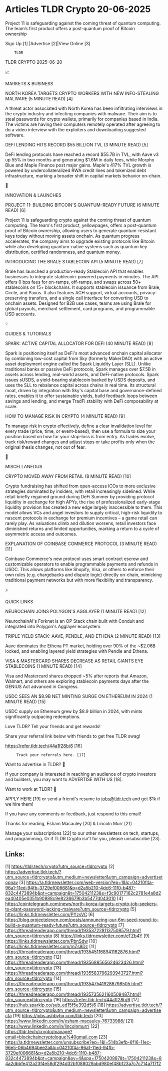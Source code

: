 # Articles TLDR Crypto 20-06-2025

Project 11 is safeguarding against the coming threat of quantum
computing. The team’s first product offers a post-quantum proof of
Bitcoin
ownership ‌ ‌ ‌ ‌ ‌ ‌ ‌ ‌ ‌ ‌ ‌ ‌ ‌ ‌ ‌ ‌ ‌ ‌ ‌ ‌ ‌ ‌ ‌ ‌ ‌ ‌  ‌ ‌ ‌ ‌ ‌ ‌ ‌ ‌ ‌ ‌ ‌ ‌ ‌ ‌ ‌ ‌ ‌ ‌ ‌ ‌ ‌ ‌ ‌ ‌ ‌ ‌ 


 Sign Up [1] |Advertise [2]|View Online [3] 

		TLDR 

TLDR CRYPTO 2025-06-20

📈 

MARKETS & BUSINESS

 NORTH KOREA TARGETS CRYPTO WORKERS WITH NEW INFO-STEALING MALWARE (5
MINUTE READ) [4] 

 A threat actor associated with North Korea has been infiltrating
interviews in the crypto industry and infecting companies with
malware. Their aim is to steal passwords for crypto wallets, primarily
for companies based in India. The victims are having their computers
remotely operated after agreeing to do a video interview with the
exploiters and downloading suggested software. 

 DEFI LENDING HITS RECORD $55 BILLION TVL (3 MINUTE READ) [5] 

 DeFi lending protocols have reached a record $55.7B in TVL, with Aave
v3 up 55% in two months and generating $1.6M in daily fees, while
Morpho Blue and Maple Finance post major gains. Maple's 417% TVL
growth is powered by undercollateralized RWA credit lines and
tokenized debt infrastructure, marking a broader shift in capital
markets behavior on-chain. 

🚀 

INNOVATION & LAUNCHES

 PROJECT 11: BUILDING BITCOIN'S QUANTUM-READY FUTURE (6 MINUTE READ)
[6] 

 Project 11 is safeguarding crypto against the coming threat of
quantum computing. The team's first product, yellowpages, offers a
post-quantum proof of Bitcoin ownership, allowing users to generate
quantum-resistant keys today without moving assets onchain. As quantum
progress accelerates, the company aims to upgrade existing protocols
like Bitcoin while also developing quantum-native systems such as
quantum key distribution, certified randomness, and quantum money. 

 INTRODUCING THE BRALE STABLECOIN API (5 MINUTE READ) [7] 

 Brale has launched a production-ready Stablecoin API that enables
businesses to integrate stablecoin-powered payments in minutes. The
API offers 0 bps fees for on-ramps, off-ramps, and swaps across 50+
stablecoins on 15+ blockchains. It supports stablecoin issuance from
Brale, Circle, and Paxos. It also features ACH support, virtual
accounts, privacy-preserving transfers, and a single call interface
for converting USD to onchain assets. Designed for B2B use cases,
teams are using Brale for global payouts, merchant settlement, card
programs, and programmable USD accounts. 

💡 

GUIDES & TUTORIALS

 SPARK: ACTIVE CAPITAL ALLOCATOR FOR DEFI (40 MINUTE READ) [8] 

 Spark is positioning itself as DeFi's most advanced onchain capital
allocator by combining low-cost capital from Sky (formerly MakerDAO)
with an active asset deployment engine called the Spark Liquidity
Layer (SLL). Unlike traditional banks or passive DeFi protocols, Spark
manages over $7.5B in assets across lending, real-world assets, and
DeFi-native protocols. Spark issues sUSDS, a yield-bearing stablecoin
backed by USDS deposits, and uses the SLL to rebalance capital across
chains in real time. Its structural moat, driven by integration with
Sky's capital base and governance-defined rates, enables it to offer
sustainable yields, build feedback loops between savings and lending,
and merge TradFi stability with DeFi composability at scale. 

 HOW TO MANAGE RISK IN CRYPTO (4 MINUTE READ) [9] 

 To manage risk in crypto effectively, define a clear invalidation
level for every trade (price, time, or event-based), then use a
formula to size your position based on how far your stop-loss is from
entry. As trades evolve, track risk/reward changes and adjust stops or
take profits only when the original thesis changes, not out of fear. 

🦄 

MISCELLANEOUS

 CRYPTO MOVED AWAY FROM RETAIL (8 MINUTE READ) [10] 

 Crypto fundraising has shifted from open-access ICOs to more
exclusive strategies dominated by insiders, with retail increasingly
sidelined. While retail briefly regained ground during DeFi Summer by
providing protocol liquidity in exchange for high APYs, the rise of
professionalized early-stage liquidity provision has created a new
edge largely inaccessible to them. This model allows VCs and angel
investors to supply critical, high-risk liquidity to nascent protocols
in exchange for premium incentives – a game retail can rarely play.
As valuations climb and dilution worsens, retail investors face
diminished returns and limited opportunities, marking a return to a
cycle of asymmetric access and outcomes. 

 EXPLANATION OF COINBASE COMMERCE PROTOCOL (3 MINUTE READ) [11] 

 Coinbase Commerce's new protocol uses smart contract escrow and
customizable operators to enable programmable payments and refunds in
USDC. This allows platforms like Shopify, Visa, or others to enforce
their own rules (e.g. chargebacks and dispute logic) directly
on-chain, mimicking traditional payment networks but with more
flexibility and transparency. 

⚡ 

QUICK LINKS

 NEUROCHAIN JOINS POLYGON'S AGGLAYER (1 MINUTE READ) [12] 

 NeurochainAI's Forknet is an OP Stack chain built with Conduit and
integrated into Polygon's Agglayer ecosystem. 

 TRIPLE YIELD STACK: AAVE, PENDLE, AND ETHENA (2 MINUTE READ) [13] 

 Aave dominates the Ethena PT market, holding over 90% of the ~$2.06B
locked, and enabling layered yield strategies with Pendle and Ethena. 

 VISA & MASTERCARD SHARES DECREASE AS RETAIL GIANTS EYE STABLECOINS (1
MINUTE READ) [14] 

 Visa and Mastercard shares dropped ~5% after reports that Amazon,
Walmart, and others are exploring stablecoin payments days after the
GENIUS Act advanced in Congress. 

 USDC SEES AN $8.9B NET MINTING SURGE ON ETHEREUM IN 2024 (1 MINUTE
READ) [15] 

 USDC supply on Ethereum grew by $8.9 billion in 2024, with mints
significantly outpacing redemptions. 

Love TLDR? Tell your friends and get rewards!

 Share your referral link below with friends to get free TLDR swag! 

 https://refer.tldr.tech/44a1f28b/6 [16] 

		 Track your referrals here. [17] 

Want to advertise in TLDR? 📰

 If your company is interested in reaching an audience of crypto
investors and builders, you may want to ADVERTISE WITH US [18]. 

Want to work at TLDR? 💼

 APPLY HERE [19] or send a friend's resume to jobs@tldr.tech and get
$1k if we hire them! 

 If you have any comments or feedback, just respond to this email! 

Thanks for reading, 
Esham Macauley [20] & Lincoln Murr [21] 

 Manage your subscriptions [22] to our other newsletters on tech,
startups, and programming. Or if TLDR Crypto isn't for you, please
unsubscribe [23]. 

 

Links:
------
[1] https://tldr.tech/crypto?utm_source=tldrcrypto
[2] https://advertise.tldr.tech/?utm_source=tldrcrypto&utm_medium=newsletter&utm_campaign=advertisetopnav
[3] https://a.tldrnewsletter.com/web-version?ep=1&lc=04210f4a-96a1-11ed-94fb-3729ef006681&p=d2a5b210-4dc6-11f0-b487-832c4473894b&pt=campaign&t=1750421123&s=f3c90177162c2781e4a8d2ea40405e0351b90888c9e8236679b3b5477d043010
[4] https://cointelegraph.com/news/north-korea-targets-crypto-job-seekers-to-plant-password-jacking-malware?utm_source=tldrcrypto
[5] https://links.tldrnewsletter.com/PYzsVC
[6] https://blog.projecteleven.com/posts/announcing-our-6m-seed-round-to-build-a-quantum-ready-future?utm_source=tldrcrypto
[7] https://threadreaderapp.com/thread/1935372281137508579.html?utm_source=tldrcrypto
[8] https://links.tldrnewsletter.com/eTZb4Y
[9] https://links.tldrnewsletter.com/PbnSdw
[10] https://links.tldrnewsletter.com/mZs9Dz
[11] https://threadreaderapp.com/thread/1935451168941162876.html?utm_source=tldrcrypto
[12] https://threadreaderapp.com/thread/1935688565624623426.html?utm_source=tldrcrypto
[13] https://threadreaderapp.com/thread/1935583796293943727.html?utm_source=tldrcrypto
[14] https://threadreaderapp.com/thread/1935475419286798505.html?utm_source=tldrcrypto
[15] https://threadreaderapp.com/thread/1935735621160509487.html?utm_source=tldrcrypto
[16] https://refer.tldr.tech/44a1f28b/6
[17] https://hub.sparklp.co/sub_ed15f5e392d5/6
[18] https://advertise.tldr.tech/?utm_source=tldrcrypto&utm_medium=newsletter&utm_campaign=advertisecta
[19] https://jobs.ashbyhq.com/tldr.tech
[20] https://www.linkedin.com/in/esham-macauley-76733986/
[21] https://www.linkedin.com/in/lincolnmurr/
[22] https://tldr.tech/crypto/manage?email=blockchaincryptologue%40gmail.com
[23] https://a.tldrnewsletter.com/unsubscribe?ep=1&l=514b3efb-6f16-11ec-96e5-06b4694bee2a&lc=04210f4a-96a1-11ed-94fb-3729ef006681&p=d2a5b210-4dc6-11f0-b487-832c4473894b&pt=campaign&pv=4&spa=1750420887&t=1750421123&s=84a2dbbfe412a23f4e58df294d32bf088029abd980ef48b123a7c7c714a7f7f2